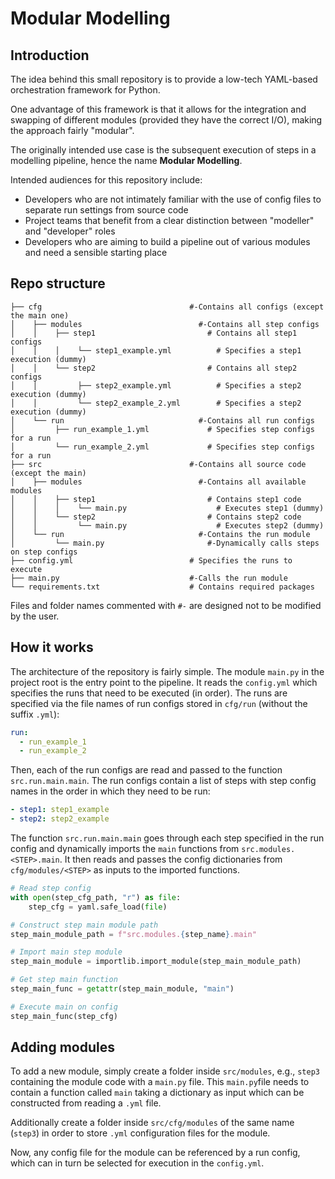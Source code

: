 # Modular Modelling

## Introduction

The idea behind this small repository is to provide a low-tech YAML-based orchestration framework for Python.

One advantage of this framework is that it allows for the integration and swapping of different modules
(provided they have the correct I/O),
making the approach fairly "modular".

The originally intended use case is the subsequent execution of steps in a modelling pipeline, hence the name **Modular Modelling**.

Intended audiences for this repository include:
- Developers who are not intimately familiar with the use of config files to separate run settings from source code
- Project teams that benefit from a clear distinction between "modeller" and "developer" roles
- Developers who are aiming to build a pipeline out of various modules and need a sensible starting place

## Repo structure

```shell
├── cfg                                 #-Contains all configs (except the main one)
│    ├── modules                          #-Contains all step configs
│    │    ├── step1                         # Contains all step1 configs
│    │    │    └── step1_example.yml          # Specifies a step1 execution (dummy)
│    │    └── step2                         # Contains all step2 configs
│    │         ├── step2_example.yml          # Specifies a step2 execution (dummy)
│    │         └── step2_example_2.yml        # Specifies a step2 execution (dummy)
│    └── run                              #-Contains all run configs
│         ├── run_example_1.yml             # Specifies step configs for a run
│         └── run_example_2.yml             # Specifies step configs for a run
├── src                                 #-Contains all source code (except the main)
│    ├── modules                          #-Contains all available modules
│    │    ├── step1                         # Contains step1 code
│    │    │    └── main.py                    # Executes step1 (dummy)
│    │    └── step2                         # Contains step2 code
│    │         └── main.py                    # Executes step2 (dummy)
│    └── run                              #-Contains the run module
│         └── main.py                       #-Dynamically calls steps on step configs
├── config.yml                          # Specifies the runs to execute
├── main.py                             #-Calls the run module
└── requirements.txt                    # Contains required packages
```

Files and folder names commented with `#-` are designed not to be modified by the user.

## How it works

The architecture of the repository is fairly simple.
The module `main.py` in the project root is the entry point to the pipeline.
It reads the `config.yml` which specifies the runs that need to be executed (in order).
The runs are specified via the file names of run configs stored in `cfg/run` (without the suffix `.yml`):
```YAML
run:
  - run_example_1
  - run_example_2
```
Then, each of the run configs are read and passed to the function `src.run.main.main`.
The run configs contain a list of steps with step config names in the order in which they need to be run:
```YAML
- step1: step1_example
- step2: step2_example
```
The function `src.run.main.main` goes through each step specified in the run config and dynamically imports the `main` functions from `src.modules.<STEP>.main`.
It then reads and passes the config dictionaries from `cfg/modules/<STEP>` as inputs to the imported functions.
```python
# Read step config
with open(step_cfg_path, "r") as file:
    step_cfg = yaml.safe_load(file)

# Construct step main module path
step_main_module_path = f"src.modules.{step_name}.main"

# Import main step module
step_main_module = importlib.import_module(step_main_module_path)

# Get step main function
step_main_func = getattr(step_main_module, "main")

# Execute main on config
step_main_func(step_cfg)
```

## Adding modules

To add a new module, simply create a folder inside `src/modules`, e.g., `step3` containing the module code with a `main.py` file.
This `main.py`file needs to contain a function called `main` taking a dictionary as input which can be constructed from reading a `.yml` file.

Additionally create a folder inside `src/cfg/modules` of the same name (`step3`) in order to store `.yml` configuration files for the module.

Now, any config file for the module can be referenced by a run config, which can in turn be selected for execution in the `config.yml`.
